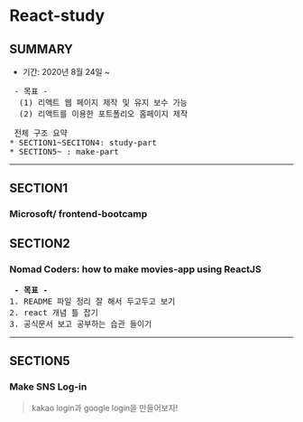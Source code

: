 # React-study
## SUMMARY
* 기간: 2020년 8월 24일 ~
<pre> - 목표 -
  (1) 리액트 웹 페이지 제작 및 유지 보수 가능
  (2) 리액트를 이용한 포트폴리오 홈페이지 제작
</pre>
<pre> 전체 구조 요약
* SECTION1~SECITON4: study-part
* SECTION5~ : make-part
</pre>
- - -
## SECTION1
### Microsoft/ <b>frontend-bootcamp</b>
## SECTION2
### Nomad Coders: how to make <b>movies-app using ReactJS</b>
<pre> <b>- 목표 -</b>
1. README 파일 정리 잘 해서 두고두고 보기
2. react 개념 틀 잡기
3. 공식문서 보고 공부하는 습관 들이기
</pre>
- - -
## SECTION5
### Make SNS Log-in
> kakao login과 google login을 만들어보자!